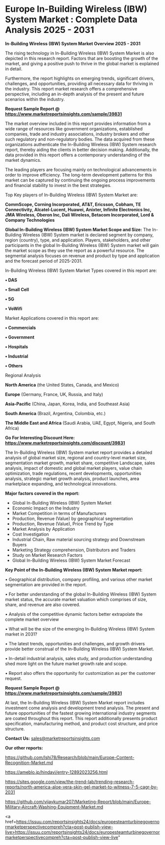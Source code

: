 # Europe In-Building Wireless (IBW) System Market : Complete Data Analysis 2025 - 2031

<Strong> In-Building Wireless (IBW) System Market Overview 2025 - 2031</strong>

The rising technology in In-Building Wireless (IBW) System Market is also depicted in this research report. Factors that are boosting the growth of the market, and giving a positive push to thrive in the global market is explained in detail.

Furthermore, the report highlights on emerging trends, significant drivers, challenges, and opportunities, providing all necessary data for thriving in the industry. This report market research offers a comprehensive perspective, including an in-depth analysis of the present and future scenarios within the industry.

<strong>Request Sample Report @ <a href=https://www.marketreportsinsights.com/sample/39831>https://www.marketreportsinsights.com/sample/39831</a></strong>

The market overview included in this report provides information from a wide range of resources like government organizations, established companies, trade and industry associations, industry brokers and other such regulatory and non-regulatory bodies. The data acquired from these organizations authenticate the In-Building Wireless (IBW) System research report, thereby aiding the clients in better decision making. Additionally, the data provided in this report offers a contemporary understanding of the market dynamics.

The leading players are focusing mainly on technological advancements in order to improve efficiency. The long-term development patterns for this market can be captured by continuing the ongoing process improvements and financial stability to invest in the best strategies.

Top Key players of In-Building Wireless (IBW) System Market are:

<strong>CommScope, Corning Incorporated, AT&T, Ericsson, Cobham, TE Connectivity, Alcatel-Lucent, Huawei, Anixter, Infinite Electronics Inc, JMA Wireless, Oberon Inc, Dali Wireless, Betacom Incorporated, Lord & Company Technologies</strong>

<strong><b>Global In-Building Wireless (IBW) System Market Scope and Size:</b></strong>
The In-Building Wireless (IBW) System market is declared segment by company, region (country), type, and application. Players, stakeholders, and other participants in the global In-Building Wireless (IBW) System market will gain the market scope as they use the report as a powerful resource. The segmental analysis focuses on revenue and product by type and application and the forecast period of 2025-2031.

In-Building Wireless (IBW) System Market Types covered in this report are:

<strong>•  DAS

•  Small Cell

•  5G

•  VoWifi</strong>

Market Applications covered in this report are:

<strong>•  Commercials

•  Government

•  Hospitals

•  Industrial

•  Others</strong> 

Regional Analysis

<strong>North America</strong> (the United States, Canada, and Mexico)

<strong>Europe</strong> (Germany, France, UK, Russia, and Italy)

<strong>Asia-Pacific</strong> (China, Japan, Korea, India, and Southeast Asia)

<strong>South America</strong> (Brazil, Argentina, Colombia, etc.)

<strong>The Middle East and Africa</strong> (Saudi Arabia, UAE, Egypt, Nigeria, and South Africa)

<strong>Go For Interesting Discount Here: <a href=https://www.marketreportsinsights.com/discount/39831>https://www.marketreportsinsights.com/discount/39831</a></strong>

The In-Building Wireless (IBW) System market report provides a detailed analysis of global market size, regional and country-level market size, segmentation market growth, market share, competitive Landscape, sales analysis, impact of domestic and global market players, value chain optimization, trade regulations, recent developments, opportunities analysis, strategic market growth analysis, product launches, area marketplace expanding, and technological innovations.

<strong><b>Major factors covered in the report:</b></strong>
<ul>
  <li>Global In-Building Wireless (IBW) System Market </li>
  <li>Economic Impact on the Industry</li>
  <li>Market Competition in terms of Manufacturers</li>
  <li>Production, Revenue (Value) by geographical segmentation</li>
  <li>Production, Revenue (Value), Price Trend by Type</li>
  <li>Market Analysis by Application</li>
  <li>Cost Investigation</li>
  <li>Industrial Chain, Raw material sourcing strategy and Downstream Buyers</li>
  <li>Marketing Strategy comprehension, Distributors and Traders</li>
  <li>Study on Market Research Factors</li>
  <li>Global In-Building Wireless (IBW) System Market Forecast</li>
</ul>

<strong><b>Key Point of the In-Building Wireless (IBW) System Market report:</b></strong>

• Geographical distribution, company profiling, and various other market segmentation are provided in the report.

• For better understanding of the global In-Building Wireless (IBW) System market status, the accurate market valuation which comprises of size, share, and revenue are also covered.

• Analysis of the competitive dynamic factors better extrapolate the complete market overview

• What will be the size of the emerging In-Building Wireless (IBW) System market in 2031?

• The latest trends, opportunities and challenges, and growth drivers provide better construal of the In-Building Wireless (IBW) System Market.

• In-detail industrial analysis, sales study, and production understanding shed more light on the future market growth rate and scope.

• Report also offers the opportunity for customization as per the customer request.

<strong>Request Sample Report @ <a href=https://www.marketreportsinsights.com/sample/39831>https://www.marketreportsinsights.com/sample/39831</a></strong>

At last, the In-Building Wireless (IBW) System Market report includes investment come analysis and development trend analysis. The present and future opportunities of the fastest growing international industry segments are coated throughout this report. This report additionally presents product specification, manufacturing method, and product cost structure, and price structure.

<strong>Contact Us:</strong>
sales@marketreportsinsights.com

<strong>Our other reports:</strong>

<a href=https://github.com/Ishi78/Research/blob/main/Europe-Content-Recognition-Market.md>https://github.com/Ishi78/Research/blob/main/Europe-Content-Recognition-Market.md</a>

<a href=https://ameblo.jp/hindavi/entry-12892023256.html>https://ameblo.jp/hindavi/entry-12892023256.html</a>

<a href=https://sites.google.com/view/the-trend-lab/trending-research-reports/north-america-aloe-vera-skin-gel-market-to-witness-7-5-cagr-by-2031>https://sites.google.com/view/the-trend-lab/trending-research-reports/north-america-aloe-vera-skin-gel-market-to-witness-7-5-cagr-by-2031</a>

<a href=https://github.com/vijaykumar207/Marketing-Report/blob/main/Europe-Military-Aircraft-Washing-Equipment-Market.md>https://github.com/vijaykumar207/Marketing-Report/blob/main/Europe-Military-Aircraft-Washing-Equipment-Market.md</a>

<a href=https://issuu.com/reportsinsights24/docs/europesteamturbinegovernormarketperspectivecompreh?cta=post-publish-view-live>https://issuu.com/reportsinsights24/docs/europesteamturbinegovernormarketperspectivecompreh?cta=post-publish-view-live</a>"

